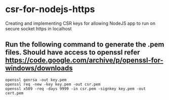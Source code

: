 # csr-for-nodejs-https
Creating and implementing CSR keys for allowing NodeJS app to run on secure socket https in localhost


## Run the following command to generate the .pem files. Should have access to openssl refer https://code.google.com/archive/p/openssl-for-windows/downloads
```
openssl genrsa -out key.pem
openssl req -new -key key.pem -out csr.pem
openssl x509 -req -days 9999 -in csr.pem -signkey key.pem -out cert.pem
```
